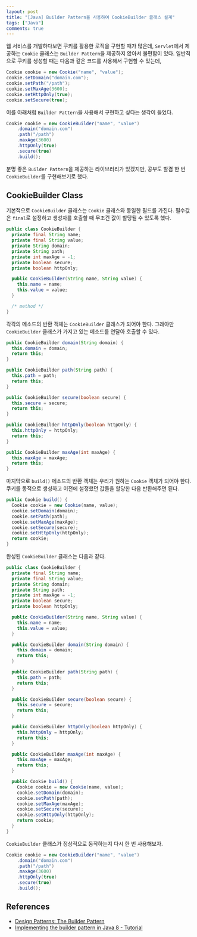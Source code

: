```yaml
---
layout: post
title: "[Java] Builder Pattern을 사용하여 CookieBuilder 클래스 설계"
tags: ["Java"]
comments: true
---
```


웹 서비스를 개발하다보면 쿠키를 활용한 로직을 구현할 때가 많은데, `Servlet`에서 제공하는 `Cookie` 클래스는 `Builder Pattern`을 제공하지 않아서 불편함이 있다. 일반적으로 쿠키를 생성할 때는 다음과 같은 코드를 사용해서 구현할 수 있는데,

```java
Cookie cookie = new Cookie("name", "value");
cookie.setDomain("domain.com");
cookie.setPath("/path");
cookie.setMaxAge(3600);
cookie.setHttpOnly(true);
cookie.setSecure(true);
```

이를 아래처럼 `Builder Pattern`을 사용해서 구현하고 싶다는 생각이 들었다.

```java
Cookie cookie = new CookieBuilder("name", "value")
    .domain("domain.com")
    .path("/path")
    .maxAge(3600)
    .httpOnly(true)
    .secure(true)
    .build();
```

분명 좋은 `Builder Pattern`을 제공하는 라이브러리가 있겠지만, 공부도 할겸 한 번 `CookieBuilder`를 구현해보기로 했다.

## CookieBuilder Class

기본적으로 `CookieBuilder` 클래스는 `Cookie` 클래스와 동일한 필드를 가진다. 필수값은 `final`로 설정하고 생성자를 호출할 때 무조건 값이 할당될 수 있도록 했다.

```java
public class CookieBuilder {
  private final String name;
  private final String value;
  private String domain;
  private String path;
  private int maxAge = -1;
  private boolean secure;
  private boolean httpOnly;

  public CookieBuilder(String name, String value) {
    this.name = name;
    this.value = value;
  }

  /* method */
}
```

각각의 메소드의 반환 객체는 `CookieBuilder` 클래스가 되어야 한다. 그래야만 `CookieBuilder` 클래스가 가지고 있는 메소드를 연달아 호출할 수 있다.

```java
public CookieBuilder domain(String domain) {
  this.domain = domain;
  return this;
}

public CookieBuilder path(String path) {
  this.path = path;
  return this;
}

public CookieBuilder secure(boolean secure) {
  this.secure = secure;
  return this;
}

public CookieBuilder httpOnly(boolean httpOnly) {
  this.httpOnly = httpOnly;
  return this;
}

public CookieBuilder maxAge(int maxAge) {
  this.maxAge = maxAge;
  return this;
}
```

마지막으로 `build()` 메소드의 반환 객체는 우리가 원하는 `Cookie` 객체가 되어야 한다. 쿠키를 동적으로 생성하고 이전에 설정했던 값들을 할당한 다음 반환해주면 된다.

```java
public Cookie build() {
  Cookie cookie = new Cookie(name, value);
  cookie.setDomain(domain);
  cookie.setPath(path);
  cookie.setMaxAge(maxAge);
  cookie.setSecure(secure);
  cookie.setHttpOnly(httpOnly);
  return cookie;
}
```

완성된 `CookieBuilder` 클래스는 다음과 같다.

```java
public class CookieBuilder {
  private final String name;
  private final String value;
  private String domain;
  private String path;
  private int maxAge = -1;
  private boolean secure;
  private boolean httpOnly;

  public CookieBuilder(String name, String value) {
    this.name = name;
    this.value = value;
  }

  public CookieBuilder domain(String domain) {
    this.domain = domain;
    return this;
  }

  public CookieBuilder path(String path) {
    this.path = path;
    return this;
  }

  public CookieBuilder secure(boolean secure) {
    this.secure = secure;
    return this;
  }

  public CookieBuilder httpOnly(boolean httpOnly) {
    this.httpOnly = httpOnly;
    return this;
  }

  public CookieBuilder maxAge(int maxAge) {
    this.maxAge = maxAge;
    return this;
  }

  public Cookie build() {
    Cookie cookie = new Cookie(name, value);
    cookie.setDomain(domain);
    cookie.setPath(path);
    cookie.setMaxAge(maxAge);
    cookie.setSecure(secure);
    cookie.setHttpOnly(httpOnly);
    return cookie;
  }
}
```

`CookieBuilder` 클래스가 정상적으로 동작하는지 다시 한 번 사용해보자.

```java
Cookie cookie = new CookieBuilder("name", "value")
    .domain("domain.com")
    .path("/path")
    .maxAge(3600)
    .httpOnly(true)
    .secure(true)
    .build();
```

## References

- [Design Patterns: The Builder Pattern](https://dzone.com/articles/design-patterns-the-builder-pattern)
- [Implementing the builder pattern in Java 8 - Tutorial](https://www.vogella.com/tutorials/DesignPatternBuilder/article.html)
